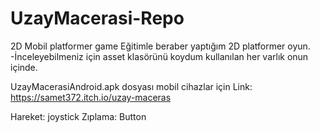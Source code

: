 # UzayMacerasi-Repo
2D Mobil platformer game
Eğitimle beraber yaptığım 2D platformer oyun.
-İnceleyebilmeniz için asset klasörünü koydum kullanılan her varlık onun içinde.

UzayMacerasiAndroid.apk  dosyası mobil cihazlar için
Link: https://samet372.itch.io/uzay-maceras

Hareket: joystick
Zıplama: Button
